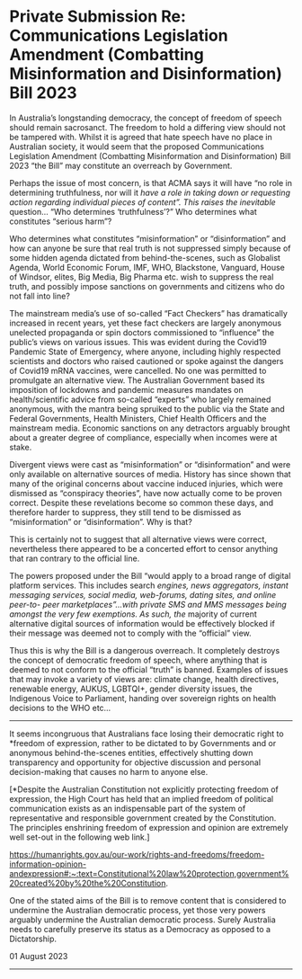# Private Submission Re: Communications Legislation Amendment (Combatting Misinformation and Disinformation) Bill 2023

In Australia’s longstanding democracy, the concept of freedom of speech should remain sacrosanct.
The freedom to hold a differing view should not be tampered with. Whilst it is agreed that hate speech have no
place in Australian society, it would seem that the proposed Communications Legislation Amendment (Combatting
Misinformation and Disinformation) Bill 2023 “the Bill” may constitute an overreach by Government.

Perhaps the issue of most concern, is that ACMA says it will have “no role in determining truthfulness, nor will it
_have a role in taking down or requesting action regarding individual pieces of content”. This raises the inevitable_
question… “Who determines ‘truthfulness’?” Who determines what constitutes “serious harm”?

Who determines what constitutes “misinformation” or “disinformation” and how can anyone be sure that real truth
is not suppressed simply because of some hidden agenda dictated from behind-the-scenes, such as Globalist
Agenda, World Economic Forum, IMF, WHO, Blackstone, Vanguard, House of Windsor, elites, Big Media, Big Pharma
etc. wish to suppress the real truth, and possibly impose sanctions on governments and citizens who do not fall into
line?

The mainstream media’s use of so-called “Fact Checkers” has dramatically increased in recent years, yet these fact
checkers are largely anonymous unelected propaganda or spin doctors commissioned to “influence” the public’s
views on various issues. This was evident during the Covid19 Pandemic State of Emergency, where anyone,
including highly respected scientists and doctors who raised cautioned or spoke against the dangers of Covid19
mRNA vaccines, were cancelled. No one was permitted to promulgate an alternative view. The Australian
Government based its imposition of lockdowns and pandemic measures mandates on health/scientific advice from
so-called “experts” who largely remained anonymous, with the mantra being spruiked to the public via the State
and Federal Governments, Health Ministers, Chief Health Officers and the mainstream media. Economic sanctions
on any detractors arguably brought about a greater degree of compliance, especially when incomes were at stake.

Divergent views were cast as “misinformation” or “disinformation” and were only available on alternative sources
of media. History has since shown that many of the original concerns about vaccine induced injuries, which were
dismissed as “conspiracy theories”, have now actually come to be proven correct. Despite these revelations become
so common these days, and therefore harder to suppress, they still tend to be dismissed as “misinformation” or
“disinformation”. Why is that?

This is certainly not to suggest that all alternative views were correct, nevertheless there appeared to be a
concerted effort to censor anything that ran contrary to the official line.

The powers proposed under the Bill “would apply to a broad range of digital platform services. This includes search
_engines, news aggregators, instant messaging services, social media, web-forums, dating sites, and online peer-to-_
_peer marketplaces”…with private SMS and MMS messages being amongst the very few exemptions. As such, the_
majority of current alternative digital sources of information would be effectively blocked if their message was
deemed not to comply with the “official” view.

Thus this is why the Bill is a dangerous overreach. It completely destroys the concept of democratic freedom of
speech, where anything that is deemed to not conform to the official “truth” is banned. Examples of issues that
may invoke a variety of views are: climate change, health directives, renewable energy, AUKUS, LGBTQI+, gender
diversity issues, the Indigenous Voice to Parliament, handing over sovereign rights on health decisions to the WHO
etc…


-----

It seems incongruous that Australians face losing their democratic right to *freedom of expression, rather to be
dictated to by Governments and or anonymous behind-the-scenes entities, effectively shutting down transparency
and opportunity for objective discussion and personal decision-making that causes no harm to anyone else.

[*Despite the Australian Constitution not explicitly protecting freedom of expression, the High Court has held that
an implied freedom of political communication exists as an indispensable part of the system of representative and
responsible government created by the Constitution. The principles enshrining freedom of expression and opinion
are extremely well set-out in the following web link.]

https://humanrights.gov.au/our-work/rights-and-freedoms/freedom-information-opinion-andexpression#:~:text=Constitutional%20law%20protection,government%20created%20by%20the%20Constitution.

One of the stated aims of the Bill is to remove content that is considered to undermine the Australian democratic
process, yet those very powers arguably undermine the Australian democratic process. Surely Australia needs to
carefully preserve its status as a Democracy as opposed to a Dictatorship.

01 August 2023


-----

